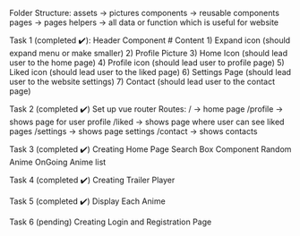 Folder Structure:
    assets -> pictures
    components -> reusable components
    pages -> pages
    helpers -> all data or function which is useful for website
    
Task 1 (completed ✔️):
    Header Component
    # Content
    1) Expand icon (should expand menu or make smaller)
    2) Profile Picture
    3) Home Icon (should lead user to the home page)
    4) Profile icon (should lead user to profile page)
    5) Liked icon (should lead user to the liked page)
    6) Settings Page (should lead user to the website settings)
    7) Contact (should lead user to the contact page)

Task 2 (completed ✔️)
    Set up vue router
    Routes:
        / -> home page
        /profile -> shows page for user profile
        /liked -> shows page where user can see liked pages
        /settings -> shows page settings
        /contact -> shows contacts

Task 3 (completed ✔️)
    Creating Home Page
    Search Box Component
    Random Anime
    OnGoing Anime list

Task 4 (completed ✔️)
    Creating Trailer Player

Task 5 (completed ✔️)
    Display Each Anime

Task 6 (pending)
    Creating Login and Registration Page
